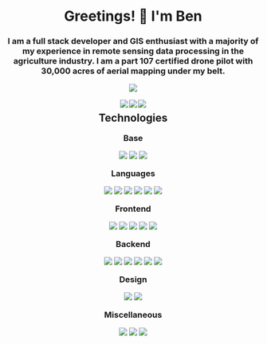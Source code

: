 <div align="center">

<h1>Greetings! 👋 I'm Ben</h1>

<h3 style="margin-bottom:1rem;">I am a full stack developer and GIS enthusiast with a majority of my experience in remote sensing data processing in the agriculture industry. I am a part 107 certified drone pilot with 30,000 acres of aerial mapping under my belt.</h3>

<img src="https://github-readme-stats.vercel.app/api?username=benjamin-parks&theme=radical" />

<div style="display:flex;justify-content:center;gap:0.11rem;margin-top:1rem;">
<a href="https://benjamin-parks.github.io/Portfolio-BenParks" target="_blank" rel="noopener noreferrer">
<img src="https://img.shields.io/badge/website-000000?style=for-the-badge&logo=About.me&logoColor=white"  />
</a>

<a href="https://x.com/BunMunKun" target="_blank" rel="noopener noreferrer">
<img src="https://img.shields.io/badge/Twitter-1DA1F2?style=for-the-badge&logo=twitter&logoColor=white" />
</a>

<a href="https://www.linkedin.com/in/ben-parks-a8b04b214" target="_blank" rel="noopener noreferrer">
<img src="https://img.shields.io/badge/LinkedIn-0077B5?style=for-the-badge&logo=linkedin&logoColor=white" />
</a>
</div>

<h2 style="margin-top:0.5rem;">Technologies</h2>

<h3 style="margin:1rem 0;">Base</h3>
<img src="https://img.shields.io/badge/Mac-000000?style=for-the-badge&logo=apple&logoColor=white" />
<img src="https://img.shields.io/badge/VSCode-0078D4?style=for-the-badge&logo=visual%20studio%20code&logoColor=white" />
<img src="https://img.shields.io/badge/Neovim-57A143?style=for-the-badge&logo=neovim&logoColor=white" />

<h3 style="margin:1rem 0;">Languages</h3>
<img src="https://img.shields.io/badge/TypeScript-007ACC?style=for-the-badge&logo=typescript&logoColor=white" />
<img src="https://img.shields.io/badge/JavaScript-F7DF1E?style=for-the-badge&logo=javascript&logoColor=black" />
<img src="https://img.shields.io/badge/Python-3776AB?style=for-the-badge&logo=python&logoColor=white" />
<img src="https://img.shields.io/badge/Go-00ADD8?style=for-the-badge&logo=go&logoColor=white" />
<img src="https://img.shields.io/badge/HTML-E34F26?style=for-the-badge&logo=html5&logoColor=white" />
<img src="https://img.shields.io/badge/CSS-1572B6?style=for-the-badge&logo=css3&logoColor=white" />


<h3 style="margin:1rem 0;">Frontend</h3>
<img src="https://img.shields.io/badge/Next.js-000000?style=for-the-badge&logo=next.js&logoColor=white" />
<img src="https://img.shields.io/badge/React-20232A?style=for-the-badge&logo=react&logoColor=61DAFB" />
<img src="https://img.shields.io/badge/Tailwind_CSS-38B2AC?style=for-the-badge&logo=tailwind-css&logoColor=white" />
<img src="https://img.shields.io/badge/Bootstrap-7952B3?style=for-the-badge&logo=bootstrap&logoColor=white" />
<img src="https://img.shields.io/badge/Jest-C21325?style=for-the-badge&logo=jest&logoColor=white" />

<h3 style="margin:1rem 0;">Backend</h3>
<img src="https://img.shields.io/badge/GraphQL-E10098?style=for-the-badge&logo=graphql&logoColor=white" />
<img src="https://img.shields.io/badge/Drizzle_ORM-3E6A9D?style=for-the-badge&logo=drizzle-orm&logoColor=white" />
<img src="https://img.shields.io/badge/PostgreSQL-316192?style=for-the-badge&logo=postgresql&logoColor=white" />
<img src="https://img.shields.io/badge/MongoDB-47A248?style=for-the-badge&logo=mongodb&logoColor=white" />
<img src="https://img.shields.io/badge/Bun-000000?style=for-the-badge&logo=bun&logoColor=white" />
<img src="https://img.shields.io/badge/Node.js-339933?style=for-the-badge&logo=nodedotjs&logoColor=white" />

<h3 style="margin:1rem 0;">Design</h3>
<img src="https://img.shields.io/badge/Adobe%20Photoshop-31A8FF?style=for-the-badge&logo=Adobe%20Photoshop&logoColor=black" />
<img src="https://img.shields.io/badge/Adobe%20Illustrator-FF9A00?style=for-the-badge&logo=adobe%20illustrator&logoColor=white" />

<h3 style="margin:1rem 0;">Miscellaneous</h3>
<img src="https://img.shields.io/badge/QGIS-3EAAAF?style=for-the-badge&logo=qgis&logoColor=green" />
<img src="https://img.shields.io/badge/ArcGIS_Pro-0079C1?style=for-the-badge&logo=arcgis&logoColor=white" />
<img src="https://img.shields.io/badge/Docker-2CA5E0?style=for-the-badge&logo=docker&logoColor=white" />
